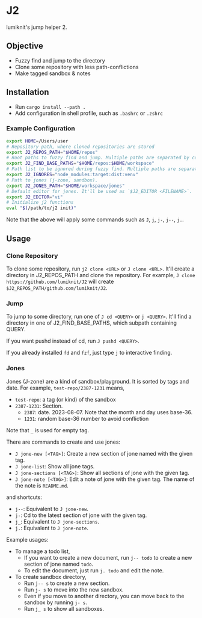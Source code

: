 # J2

lumiknit's jump helper 2.

## Objective

- Fuzzy find and jump to the directory
- Clone some repository with less path-conflictions
- Make tagged sandbox & notes

## Installation

- Run `cargo install --path .`
- Add configuration in shell profile, such as `.bashrc` or `.zshrc`

### Example Configuration

```sh
export HOME=/Users/user
# Repository path, where cloned repositories are stored
export J2_REPOS_PATH="$HOME/repos"
# Root paths to fuzzy find and jump. Multiple paths are separated by colon.
export J2_FIND_BASE_PATHS="$HOME/repos:$HOME/workspace"
# Path list to be ignored during fuzzy find. Multiple paths are separated by colon.
export J2_IGNORES="node_modules:target:dist:venv"
# Path to jones (j-zone, sandbox).
export J2_JONES_PATH="$HOME/workspace/jones"
# Default editor for jones. It'll be used as `$J2_EDITOR <FILENAME>`.
export J2_EDITOR="vi"
# Initialize j2 functions
eval "$(/path/to/j2 init)"
```

Note that the above will apply some commands such as `J`, `j`, `j-`, `j--`, `j.`.

## Usage

### Clone Repository

To clone some repository, run `j2 clone <URL>` or `J clone <URL>`.
It'll create a directory in J2_REPOS_PATH and clone the repository.
For example, `J clone https://github.com/lumiknit/J2` will create `$J2_REPOS_PATH/github.com/lumiknit/J2`.

### Jump

To jump to some directory, run one of `J cd <QUERY>` or `j <QUERY>`.
It'll find a directory in one of J2_FIND_BASE_PATHS, which subpath containing QUERY.

If you want pushd instead of cd, run `J pushd <QUERY>`.

If you already installed `fd` and `fzf`, just type `j` to interactive finding.

### Jones

Jones (J-zone) are a kind of sandbox/playground.
It is sorted by tags and date.
For example, `test-repo/2387-1231` means,

- `test-repo`: a tag (or kind) of the sandbox
- `2387-1231`: Section.
  - `2387`: date. 2023-08-07. Note that the month and day uses base-36.
  - `1231`: random base-36 number to avoid confliction

Note that `_` is used for empty tag.

There are commands to create and use jones:

- `J jone-new [<TAG>]`: Create a new section of jone named with the given tag.
- `J jone-list`: Show all jone tags.
- `J jone-sections [<TAG>]`: Show all sections of jone with the given tag.
- `J jone-note [<TAG>]`: Edit a note of jone with the given tag. The name of the note is `README.md`.

and shortcuts:

- `j--`: Equivalent to `J jone-new`.
- `j-`: Cd to the latest section of jone with the given tag.
- `j_`: Equivalent to `J jone-sections`.
- `j.`: Equivalent to `J jone-note`.

Example usages:

- To manage a todo list,
  - If you want to create a new document, run `j-- todo` to create a new section of jone named `todo`.
  - To edit the document, just run `j. todo` and edit the note.
- To create sandbox directory,
  - Run `j-- s` to create a new section.
  - Run `j- s` to move into the new sandbox.
  - Even if you move to another directory, you can move back to the sandbox by running `j- s`.
  - Run `j_ s` to show all sandboxes.
